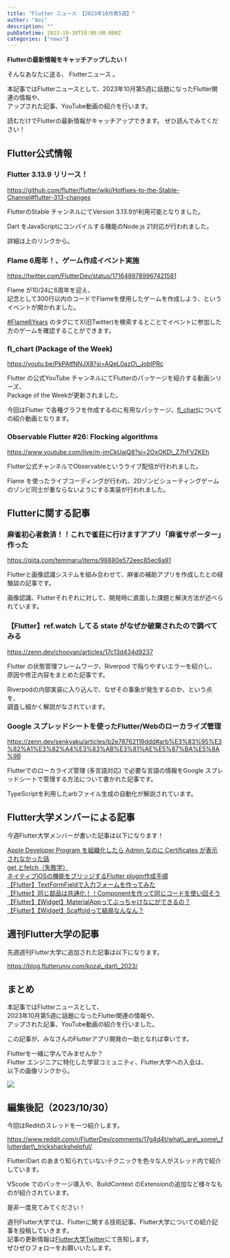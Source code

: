 ```yaml
---
title: "Flutter ニュース 【2023年10月第5週】"
author: "Aoi"
description: ""
pubDatetime: 2023-10-30T10:00:00.000Z
categories: ["news"]
---
```


**Flutterの最新情報をキャッチアップしたい！**

そんなあなたに送る、 Flutterニュース 。

本記事ではFlutterニュースとして、2023年10月第5週に話題になったFlutter関連の情報や、  
アップされた記事、YouTube動画の紹介を行います。

読むだけでFlutterの最新情報がキャッチアップできます。 ぜひ読んでみてください！

## Flutter公式情報

### Flutter 3.13.9 リリース！

https://github.com/flutter/flutter/wiki/Hotfixes-to-the-Stable-Channel#flutter-313-changes

FlutterのStable チャンネルにてVersion 3.13.9が利用可能となりました。

Dart をJavaScriptにコンパイルする機能のNode.js 21対応が行われました。

詳細は上のリンクから。

### Flame 6周年！、ゲーム作成イベント実施

https://twitter.com/FlutterDev/status/1716489789967421581

Flame が10/24に6周年を迎え、  
記念として300行以内のコードでFlameを使用したゲームを作成しよう、というイベントが開かれました。

[#Flame6Years](https://twitter.com/search?q=%20%23Flame6Years&src=recent_search_click&f=top) のタグにてX(旧Twitter)を検索するとことでイベントに参加した方のゲームを確認することができます。

### fl\_chart (Package of the Week)

https://youtu.be/PkPAtfNNJX8?si=AQeL0azO\_JobIPRc

Flutter の公式YouTube チャンネルにてFlutterのパッケージを紹介する動画シリーズ、  
Package of the Weekが更新されました。

今回はFlutter で各種グラフを作成するのに有用なパッケージ、[fl\_chart](https://pub.dev/packages/fl_chart)についての紹介動画となります。

### Observable Flutter #26: Flocking algorithms

https://www.youtube.com/live/m-jmCkUajQ8?si=2OxOKD\_Z7hFVZKEh

Flutter公式チャンネルでObservable<Flutter>というライブ配信が行われました。

Flame を使ったライブコーディングが行われ、2Dゾンビシューティングゲームのゾンビ同士が重ならないようにする実装が行われました。

## Flutterに関する記事

### 麻雀初心者救済！！これで雀荘に行けますアプリ「麻雀サポーター」作った

https://qiita.com/temmaru/items/98880e572eec85ec6a91

Flutterと画像認識システムを組み合わせて、麻雀の補助アプリを作成したとの経験談の記事です。

画像認識、Flutterそれぞれに対して、開発時に直面した課題と解決方法が述べられています。

### **【Flutter】ref.watch してる state がなぜか破棄されたので調べてみる**

https://zenn.dev/chooyan/articles/17c13d434d9237

Flutter の状態管理フレームワーク、Riverpod で陥りやすいエラーを紹介し、  
原因や修正内容をまとめた記事です。

Riverpodの内部実装に入り込んで、なぜその事象が発生するのか、という点を、  
調査し細かく解説がなされています。

### **Google スプレッドシートを使ったFlutter/Webのローカライズ管理**

https://zenn.dev/senkyaku/articles/b2e78762119ddd#arb%E3%83%95%E3%82%A1%E3%82%A4%E3%83%AB%E3%81%AE%E5%87%BA%E5%8A%9B

Flutterでのローカライズ管理 (多言語対応) で必要な言語の情報をGoogle スプレッドシートで管理する方法について書かれた記事です。

TypeScriptを利用したarbファイル生成の自動化が解説されています。

## Flutter大学メンバーによる記事

今週Flutter大学メンバーが書いた記事は以下になります！

[Apple Developer Program を組織化したら Admin なのに Certificates が表示されなかった話](https://zenn.dev/flutteruniv_dev/articles/3fa9d5c56c9189)  
[get とfetch（失敗学）](https://zenn.dev/flutteruniv_dev/articles/3746be0356acc7)  
[ネイティブiOSの機能をブリッジするFlutter plugin作成手順](https://zenn.dev/flutteruniv_dev/articles/90ea0fffee7b76)  
[【Flutter】TextFormFieldで入力フォームを作ってみた](https://zenn.dev/flutteruniv_dev/articles/be0b37cf9a1366)  
[【Flutter】同じ部品は共通化！！Componentを作って同じコードを使い回そう](https://zenn.dev/flutteruniv_dev/articles/642c3fdf9f35d2)  
[【Flutter】【Widget】MaterialAppってぶっちゃけなにができるの？](https://zenn.dev/flutteruniv_dev/articles/34bbf070b48771)  
[【Flutter】【Widget】Scaffoldって結局なんなん？](https://zenn.dev/flutteruniv_dev/articles/7d7c0b1e67d8cb)

## 週刊Flutter大学の記事

先週週刊Flutter大学に追加された記事は以下になります。

https://blog.flutteruniv.com/koza\_dart\_2023/

## まとめ

本記事ではFlutterニュースとして、  
2023年10月第5週に話題になったFlutter関連の情報や、  
アップされた記事、YouTube動画の紹介を行いました。

この記事が、みなさんのFlutterアプリ開発の一助となれば幸いです。

Flutterを一緒に学んでみませんか？  
Flutter エンジニアに特化した学習コミュニティ、Flutter大学への入会は、  
以下の画像リンクから。

[![](https://blog.flutteruniv.com/wp-content/uploads/2022/07/Flutter大学バナー.png)](//flutteruniv.com)

## 編集後記（2023/10/30）

今回はReditのスレッドを一つ紹介します。

https://www.reddit.com/r/FlutterDev/comments/17g4d4t/what\_are\_some\_flutterdart\_trickshackshelpful/

Flutter/Dart のあまり知られていないテクニックを色々な人がスレッド内で紹介しています。

VScode でのパッケージ導入や、BuildContext のExtensionの追加など様々なものが紹介されています。

是非一度見てみてください！

週刊Flutter大学では、Flutterに関する技術記事、Flutter大学についての紹介記事を投稿していきます。  
記事の更新情報は[Flutter大学Twitter](https://twitter.com/FlutterUniv)にて告知します。  
ぜひぜひフォローをお願いいたします。